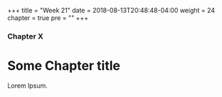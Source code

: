 +++
title = "Week 21"
date = 2018-08-13T20:48:48-04:00
weight = 24
chapter = true
pre = "<b></b>"
+++

### Chapter X

# Some Chapter title

Lorem Ipsum.